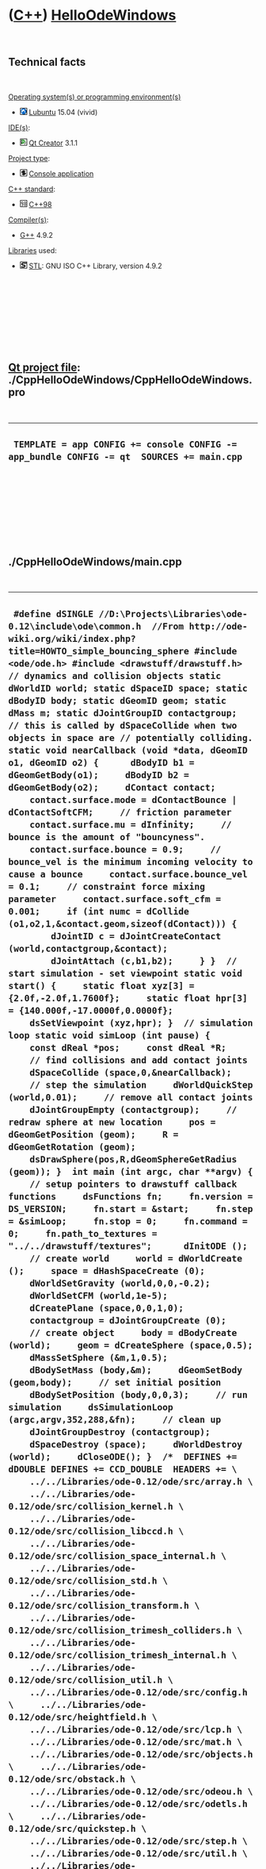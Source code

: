 



 

 

 

 

 

([C++](Cpp.md)) [HelloOdeWindows](CppHelloOdeWindows.md)
==========================================================

 

Technical facts
---------------

 

[Operating system(s) or programming environment(s)](CppOs.md)

-   ![Lubuntu](PicLubuntu.png) [Lubuntu](CppLubuntu.md) 15.04 (vivid)

[IDE(s)](CppIde.md):

-   ![Qt Creator](PicQtCreator.png) [Qt Creator](CppQtCreator.md) 3.1.1

[Project type](CppQtProjectType.md):

-   ![console](PicConsole.png) [Console
    application](CppConsoleApplication.md)

[C++ standard](CppStandard.md):

-   ![C++98](PicCpp98.png) [C++98](Cpp98.md)

[Compiler(s)](CppCompiler.md):

-   [G++](CppGpp.md) 4.9.2

[Libraries](CppLibrary.md) used:

-   ![STL](PicStl.png) [STL](CppStl.md): GNU ISO C++ Library, version
    4.9.2

 

 

 

 

 

[Qt project file](CppQtProjectFile.md): ./CppHelloOdeWindows/CppHelloOdeWindows.pro
------------------------------------------------------------------------------------

 

  --------------------------------------------------------------------------------------------
  ` TEMPLATE = app CONFIG += console CONFIG -= app_bundle CONFIG -= qt  SOURCES += main.cpp`
  --------------------------------------------------------------------------------------------

 

 

 

 

 

./CppHelloOdeWindows/main.cpp
-----------------------------

 

  ----------------------------------------------------------------------------------------------------------------------------------------------------------------------------------------------------------------------------------------------------------------------------------------------------------------------------------------------------------------------------------------------------------------------------------------------------------------------------------------------------------------------------------------------------------------------------------------------------------------------------------------------------------------------------------------------------------------------------------------------------------------------------------------------------------------------------------------------------------------------------------------------------------------------------------------------------------------------------------------------------------------------------------------------------------------------------------------------------------------------------------------------------------------------------------------------------------------------------------------------------------------------------------------------------------------------------------------------------------------------------------------------------------------------------------------------------------------------------------------------------------------------------------------------------------------------------------------------------------------------------------------------------------------------------------------------------------------------------------------------------------------------------------------------------------------------------------------------------------------------------------------------------------------------------------------------------------------------------------------------------------------------------------------------------------------------------------------------------------------------------------------------------------------------------------------------------------------------------------------------------------------------------------------------------------------------------------------------------------------------------------------------------------------------------------------------------------------------------------------------------------------------------------------------------------------------------------------------------------------------------------------------------------------------------------------------------------------------------------------------------------------------------------------------------------------------------------------------------------------------------------------------------------------------------------------------------------------------------------------------------------------------------------------------------------------------------------------------------------------------------------------------------------------------------------------------------------------------------------------------------------------------------------------------------------------------------------------------------------------------------------------------------------------------------------------------------------------------------------------------------------------------------------------------------------------------------------------------------------------------------------------------------------------------------------------------------------------------------------------------------------------------------------------------------------------------------------------------------------------------------------------------------------------------------------------------------------------------------------------------------------------------------------------------------------------------------------------------------------------------------------------------------------------------------------------------------------------------------------------------------------------------------------------------------------------------------------------------------------------------------------------------------------------------------------------------------------------------------------------------------------------------------------------------------------------------------------------------------------------------------------------------------------------------------------------------------------------------------------------------------------------------------------------------------------------------------------------------------------------------------------------------------------------------------------------------------------------------------------------------------------------------------------------------------------------------------------------------------------------------------------------------------------------------------------------------------------------------------------------------------------------------------------------------------------------------------------------------------------------------------------------------------------------------------------------------------------------------------------------------------------------------------------------------------------------------------------------------------------------------------------------------------------------------------------------------------------------------------------------------------------------------------------------------------------------------------------------------------------------------------------------------------------------------------------------------------------------------------------------------------------------------------------------------------------------------------------------------------------------------------------------------------------------------------------------------------------------------------------------------------------------------------------------------------------------------------------------------------------------------------------------------------------------------------------------------------------------------------------------------------------------------------------------------------------------------------------------------------------------------------------------------------------------------------------------------------------------------------------------------------------------------------------------------------------------------------------------------------------------------------------------------------------------------------------------------------------------------------------------------------------------------------------------------------------------------------------------------------------------------------------------------------------------------------------------------------------------------------------------------------------------------------------------------------------------------------------------------------------------------------------------------------------------------------------------------------------------------------------------------------------------------------------------------------------------------------------------------------------------------------------------------------------------------------------------------------------------------------------------------------------------------------------------------------------------------------------------------------------------------------------------------------------------------------------------------------------------------------------------------------------------------------------------------------------------------------------------------------------------------------------------------------------------------------------------------------------------------------------------------------------------------------------------------------------------------------------------------------------------------------------------------------------------------------------------------------------------------------------------------------------------------------------------------------------------------------------------------------------------------------------------------------------------------------------------------------------------------------------------------------------------------------------------------------------------------------------------------------------------------------------------------------------------------------------------------------------------------------------------------------------------------------------------------------------------------------------------------------------------------------------------------------------------------------------------------------------------------------------------------------------------------------------------------------
  ` #define dSINGLE //D:\Projects\Libraries\ode-0.12\include\ode\common.h  //From http://ode-wiki.org/wiki/index.php?title=HOWTO_simple_bouncing_sphere #include <ode/ode.h> #include <drawstuff/drawstuff.h>  // dynamics and collision objects static dWorldID world; static dSpaceID space; static dBodyID body; static dGeomID geom; static dMass m; static dJointGroupID contactgroup;  // this is called by dSpaceCollide when two objects in space are // potentially colliding. static void nearCallback (void *data, dGeomID o1, dGeomID o2) {      dBodyID b1 = dGeomGetBody(o1);     dBodyID b2 = dGeomGetBody(o2);     dContact contact;     contact.surface.mode = dContactBounce | dContactSoftCFM;     // friction parameter     contact.surface.mu = dInfinity;     // bounce is the amount of "bouncyness".     contact.surface.bounce = 0.9;     // bounce_vel is the minimum incoming velocity to cause a bounce     contact.surface.bounce_vel = 0.1;     // constraint force mixing parameter     contact.surface.soft_cfm = 0.001;     if (int numc = dCollide (o1,o2,1,&contact.geom,sizeof(dContact))) {         dJointID c = dJointCreateContact (world,contactgroup,&contact);         dJointAttach (c,b1,b2);     } }  // start simulation - set viewpoint static void start() {     static float xyz[3] = {2.0f,-2.0f,1.7600f};     static float hpr[3] = {140.000f,-17.0000f,0.0000f};     dsSetViewpoint (xyz,hpr); }  // simulation loop static void simLoop (int pause) {     const dReal *pos;     const dReal *R;     // find collisions and add contact joints     dSpaceCollide (space,0,&nearCallback);     // step the simulation     dWorldQuickStep (world,0.01);     // remove all contact joints     dJointGroupEmpty (contactgroup);     // redraw sphere at new location     pos = dGeomGetPosition (geom);     R = dGeomGetRotation (geom);     dsDrawSphere(pos,R,dGeomSphereGetRadius (geom)); }  int main (int argc, char **argv) {     // setup pointers to drawstuff callback functions     dsFunctions fn;     fn.version = DS_VERSION;     fn.start = &start;     fn.step = &simLoop;     fn.stop = 0;     fn.command = 0;     fn.path_to_textures = "../../drawstuff/textures";      dInitODE ();     // create world     world = dWorldCreate ();     space = dHashSpaceCreate (0);     dWorldSetGravity (world,0,0,-0.2);     dWorldSetCFM (world,1e-5);     dCreatePlane (space,0,0,1,0);     contactgroup = dJointGroupCreate (0);     // create object     body = dBodyCreate (world);     geom = dCreateSphere (space,0.5);     dMassSetSphere (&m,1,0.5);     dBodySetMass (body,&m);     dGeomSetBody (geom,body);     // set initial position     dBodySetPosition (body,0,0,3);     // run simulation     dsSimulationLoop (argc,argv,352,288,&fn);     // clean up     dJointGroupDestroy (contactgroup);     dSpaceDestroy (space);     dWorldDestroy (world);     dCloseODE(); }  /*  DEFINES += dDOUBLE DEFINES += CCD_DOUBLE  HEADERS += \     ../../Libraries/ode-0.12/ode/src/array.h \     ../../Libraries/ode-0.12/ode/src/collision_kernel.h \     ../../Libraries/ode-0.12/ode/src/collision_libccd.h \     ../../Libraries/ode-0.12/ode/src/collision_space_internal.h \     ../../Libraries/ode-0.12/ode/src/collision_std.h \     ../../Libraries/ode-0.12/ode/src/collision_transform.h \     ../../Libraries/ode-0.12/ode/src/collision_trimesh_colliders.h \     ../../Libraries/ode-0.12/ode/src/collision_trimesh_internal.h \     ../../Libraries/ode-0.12/ode/src/collision_util.h \     ../../Libraries/ode-0.12/ode/src/config.h \     ../../Libraries/ode-0.12/ode/src/heightfield.h \     ../../Libraries/ode-0.12/ode/src/lcp.h \     ../../Libraries/ode-0.12/ode/src/mat.h \     ../../Libraries/ode-0.12/ode/src/objects.h \     ../../Libraries/ode-0.12/ode/src/obstack.h \     ../../Libraries/ode-0.12/ode/src/odeou.h \     ../../Libraries/ode-0.12/ode/src/odetls.h \     ../../Libraries/ode-0.12/ode/src/quickstep.h \     ../../Libraries/ode-0.12/ode/src/step.h \     ../../Libraries/ode-0.12/ode/src/util.h \     ../../Libraries/ode-0.12/ode/src/joints/amotor.h \     ../../Libraries/ode-0.12/ode/src/joints/ball.h \     ../../Libraries/ode-0.12/ode/src/joints/contact.h \     ../../Libraries/ode-0.12/ode/src/joints/fixed.h \     ../../Libraries/ode-0.12/ode/src/joints/hinge.h \     ../../Libraries/ode-0.12/ode/src/joints/hinge2.h \     ../../Libraries/ode-0.12/ode/src/joints/joint.h \     ../../Libraries/ode-0.12/ode/src/joints/joint_internal.h \     ../../Libraries/ode-0.12/ode/src/joints/joints.h \     ../../Libraries/ode-0.12/ode/src/joints/lmotor.h \     ../../Libraries/ode-0.12/ode/src/joints/null.h \     ../../Libraries/ode-0.12/ode/src/joints/piston.h \     ../../Libraries/ode-0.12/ode/src/joints/plane2d.h \     ../../Libraries/ode-0.12/ode/src/joints/pr.h \     ../../Libraries/ode-0.12/ode/src/joints/pu.h \     ../../Libraries/ode-0.12/ode/src/joints/slider.h \     ../../Libraries/ode-0.12/ode/src/joints/universal.h \     ../../Libraries/ode-0.12/ode/src/../../Include/drawstuff/drawstuff.h  SOURCES += \     ../../Libraries/ode-0.12/ode/src/array.cpp \     ../../Libraries/ode-0.12/ode/src/box.cpp \     ../../Libraries/ode-0.12/ode/src/capsule.cpp \     ../../Libraries/ode-0.12/ode/src/collision_cylinder_box.cpp \     ../../Libraries/ode-0.12/ode/src/collision_cylinder_plane.cpp \     ../../Libraries/ode-0.12/ode/src/collision_cylinder_sphere.cpp \     ../../Libraries/ode-0.12/ode/src/collision_cylinder_trimesh.cpp \     ../../Libraries/ode-0.12/ode/src/collision_kernel.cpp \     ../../Libraries/ode-0.12/ode/src/collision_libccd.cpp \     ../../Libraries/ode-0.12/ode/src/collision_quadtreespace.cpp \     ../../Libraries/ode-0.12/ode/src/collision_sapspace.cpp \     ../../Libraries/ode-0.12/ode/src/collision_space.cpp \     ../../Libraries/ode-0.12/ode/src/collision_transform.cpp \     ../../Libraries/ode-0.12/ode/src/collision_trimesh_box.cpp \     ../../Libraries/ode-0.12/ode/src/collision_trimesh_ccylinder.cpp \     ../../Libraries/ode-0.12/ode/src/collision_trimesh_disabled.cpp \     ../../Libraries/ode-0.12/ode/src/collision_trimesh_distance.cpp \     ../../Libraries/ode-0.12/ode/src/collision_trimesh_gimpact.cpp \     ../../Libraries/ode-0.12/ode/src/collision_trimesh_opcode.cpp \     ../../Libraries/ode-0.12/ode/src/collision_trimesh_plane.cpp \     ../../Libraries/ode-0.12/ode/src/collision_trimesh_ray.cpp \     ../../Libraries/ode-0.12/ode/src/collision_trimesh_sphere.cpp \     ../../Libraries/ode-0.12/ode/src/collision_trimesh_trimesh.cpp \     ../../Libraries/ode-0.12/ode/src/collision_trimesh_trimesh_new.cpp \     ../../Libraries/ode-0.12/ode/src/collision_util.cpp \     ../../Libraries/ode-0.12/ode/src/convex.cpp \     ../../Libraries/ode-0.12/ode/src/cylinder.cpp \     ../../Libraries/ode-0.12/ode/src/error.cpp \     ../../Libraries/ode-0.12/ode/src/export-dif.cpp \     ../../Libraries/ode-0.12/ode/src/fastdot.c \     ../../Libraries/ode-0.12/ode/src/fastldlt.c \     ../../Libraries/ode-0.12/ode/src/fastlsolve.c \     ../../Libraries/ode-0.12/ode/src/fastltsolve.c \     ../../Libraries/ode-0.12/ode/src/heightfield.cpp \     ../../Libraries/ode-0.12/ode/src/lcp.cpp \     ../../Libraries/ode-0.12/ode/src/mass.cpp \     ../../Libraries/ode-0.12/ode/src/mat.cpp \     ../../Libraries/ode-0.12/ode/src/matrix.cpp \     ../../Libraries/ode-0.12/ode/src/memory.cpp \     ../../Libraries/ode-0.12/ode/src/misc.cpp \     ../../Libraries/ode-0.12/ode/src/nextafterf.c \     ../../Libraries/ode-0.12/ode/src/obstack.cpp \     ../../Libraries/ode-0.12/ode/src/ode.cpp \     ../../Libraries/ode-0.12/ode/src/odeinit.cpp \     ../../Libraries/ode-0.12/ode/src/odemath.cpp \     ../../Libraries/ode-0.12/ode/src/odeou.cpp \     ../../Libraries/ode-0.12/ode/src/odetls.cpp \     ../../Libraries/ode-0.12/ode/src/plane.cpp \     ../../Libraries/ode-0.12/ode/src/quickstep.cpp \     ../../Libraries/ode-0.12/ode/src/ray.cpp \     ../../Libraries/ode-0.12/ode/src/rotation.cpp \     ../../Libraries/ode-0.12/ode/src/sphere.cpp \     ../../Libraries/ode-0.12/ode/src/step.cpp \     ../../Libraries/ode-0.12/ode/src/timer.cpp \     ../../Libraries/ode-0.12/ode/src/util.cpp \     ../../Libraries/ode-0.12/ode/src/joints/amotor.cpp \     ../../Libraries/ode-0.12/ode/src/joints/ball.cpp \     ../../Libraries/ode-0.12/ode/src/joints/contact.cpp \     ../../Libraries/ode-0.12/ode/src/joints/fixed.cpp \     ../../Libraries/ode-0.12/ode/src/joints/hinge.cpp \     ../../Libraries/ode-0.12/ode/src/joints/hinge2.cpp \     ../../Libraries/ode-0.12/ode/src/joints/joint.cpp \     ../../Libraries/ode-0.12/ode/src/joints/lmotor.cpp \     ../../Libraries/ode-0.12/ode/src/joints/null.cpp \     ../../Libraries/ode-0.12/ode/src/joints/piston.cpp \     ../../Libraries/ode-0.12/ode/src/joints/plane2d.cpp \     ../../Libraries/ode-0.12/ode/src/joints/pr.cpp \     ../../Libraries/ode-0.12/ode/src/joints/pu.cpp \     ../../Libraries/ode-0.12/ode/src/joints/slider.cpp \     ../../Libraries/ode-0.12/ode/src/joints/universal.cpp  */`
  ----------------------------------------------------------------------------------------------------------------------------------------------------------------------------------------------------------------------------------------------------------------------------------------------------------------------------------------------------------------------------------------------------------------------------------------------------------------------------------------------------------------------------------------------------------------------------------------------------------------------------------------------------------------------------------------------------------------------------------------------------------------------------------------------------------------------------------------------------------------------------------------------------------------------------------------------------------------------------------------------------------------------------------------------------------------------------------------------------------------------------------------------------------------------------------------------------------------------------------------------------------------------------------------------------------------------------------------------------------------------------------------------------------------------------------------------------------------------------------------------------------------------------------------------------------------------------------------------------------------------------------------------------------------------------------------------------------------------------------------------------------------------------------------------------------------------------------------------------------------------------------------------------------------------------------------------------------------------------------------------------------------------------------------------------------------------------------------------------------------------------------------------------------------------------------------------------------------------------------------------------------------------------------------------------------------------------------------------------------------------------------------------------------------------------------------------------------------------------------------------------------------------------------------------------------------------------------------------------------------------------------------------------------------------------------------------------------------------------------------------------------------------------------------------------------------------------------------------------------------------------------------------------------------------------------------------------------------------------------------------------------------------------------------------------------------------------------------------------------------------------------------------------------------------------------------------------------------------------------------------------------------------------------------------------------------------------------------------------------------------------------------------------------------------------------------------------------------------------------------------------------------------------------------------------------------------------------------------------------------------------------------------------------------------------------------------------------------------------------------------------------------------------------------------------------------------------------------------------------------------------------------------------------------------------------------------------------------------------------------------------------------------------------------------------------------------------------------------------------------------------------------------------------------------------------------------------------------------------------------------------------------------------------------------------------------------------------------------------------------------------------------------------------------------------------------------------------------------------------------------------------------------------------------------------------------------------------------------------------------------------------------------------------------------------------------------------------------------------------------------------------------------------------------------------------------------------------------------------------------------------------------------------------------------------------------------------------------------------------------------------------------------------------------------------------------------------------------------------------------------------------------------------------------------------------------------------------------------------------------------------------------------------------------------------------------------------------------------------------------------------------------------------------------------------------------------------------------------------------------------------------------------------------------------------------------------------------------------------------------------------------------------------------------------------------------------------------------------------------------------------------------------------------------------------------------------------------------------------------------------------------------------------------------------------------------------------------------------------------------------------------------------------------------------------------------------------------------------------------------------------------------------------------------------------------------------------------------------------------------------------------------------------------------------------------------------------------------------------------------------------------------------------------------------------------------------------------------------------------------------------------------------------------------------------------------------------------------------------------------------------------------------------------------------------------------------------------------------------------------------------------------------------------------------------------------------------------------------------------------------------------------------------------------------------------------------------------------------------------------------------------------------------------------------------------------------------------------------------------------------------------------------------------------------------------------------------------------------------------------------------------------------------------------------------------------------------------------------------------------------------------------------------------------------------------------------------------------------------------------------------------------------------------------------------------------------------------------------------------------------------------------------------------------------------------------------------------------------------------------------------------------------------------------------------------------------------------------------------------------------------------------------------------------------------------------------------------------------------------------------------------------------------------------------------------------------------------------------------------------------------------------------------------------------------------------------------------------------------------------------------------------------------------------------------------------------------------------------------------------------------------------------------------------------------------------------------------------------------------------------------------------------------------------------------------------------------------------------------------------------------------------------------------------------------------------------------------------------------------------------------------------------------------------------------------------------------------------------------------------------------------------------------------------------------------------------------------------------------------------------------------------------------------------------------------------------------------------------------------------------------------------------------------------------------------------------------------------------------------------------------------------------------------------------------

 

 

 

 

 





 




This page has been created by the [tool](Tools.md)
[CodeToHtml](ToolCodeToHtml.md)
